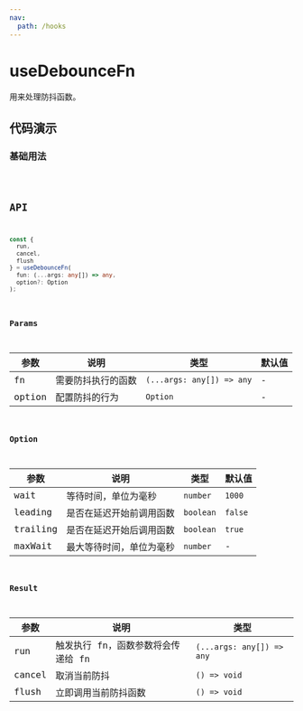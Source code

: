 ```yaml
---
nav:
  path: /hooks
---
```


# useDebounceFn

用来处理防抖函数。

## 代码演示

### 基础用法

<code src="./demo/demo1.tsx" />

## API

```typescript
const {
  run,
  cancel,
  flush
} = useDebounceFn(
  fun: (...args: any[]) => any,
  option?: Option
);
```

### Params

| 参数   | 说明               | 类型                      | 默认值 |
| ------ | ------------------ | ------------------------- | ------ |
| fn     | 需要防抖执行的函数 | `(...args: any[]) => any` | -      |
| option | 配置防抖的行为     | `Option`                  | -      |

### Option

| 参数     | 说明                     | 类型      | 默认值  |
| -------- | ------------------------ | --------- | ------- |
| wait     | 等待时间，单位为毫秒     | `number`  | `1000`  |
| leading  | 是否在延迟开始前调用函数 | `boolean` | `false` |
| trailing | 是否在延迟开始后调用函数 | `boolean` | `true`  |
| maxWait  | 最大等待时间，单位为毫秒 | `number`  | -       |

### Result

| 参数   | 说明                               | 类型                      |
| ------ | ---------------------------------- | ------------------------- |
| run    | 触发执行 fn，函数参数将会传递给 fn | `(...args: any[]) => any` |
| cancel | 取消当前防抖                       | `() => void`              |
| flush  | 立即调用当前防抖函数               | `() => void`              |
